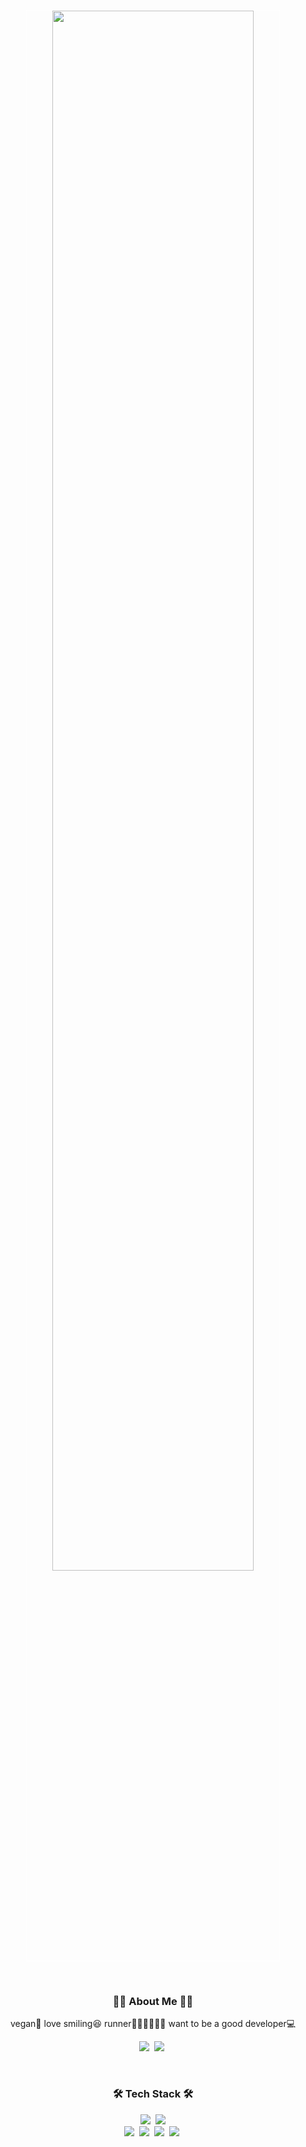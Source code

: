 <p align="center"><img style="width: 80%;border: 1px solid white" src="https://user-images.githubusercontent.com/75834421/132097906-7495240f-ad6a-41ca-b66b-5c67649f43c9.png"/><p/> 

<br/>

<h3 align="center">👩🏻 About Me 👩🏻</h3>

<p align="center">
vegan🥗  love smiling😆 runner🏃🏻‍♀️🏃🏻‍♂️ want to be a good developer💻
</p>

<p align="center"> 
<img src="https://img.shields.io/badge/Gmail-b22222?style=flat-square&logo=Gmail&logoColor=white"/></a>&nbsp
<a href=""><img src="https://img.shields.io/badge/Velog-1cca97?style=flat-square&logo=Vimeo&logoColor=white"/></a>&nbsp
</p>

<br/>

<h3 align="center">🛠 Tech Stack 🛠</h3>

<p align="center">
<img src="https://img.shields.io/badge/HTML-ff4500?style=flat-square&logo=HTML5&logoColor=white"/></a>&nbsp
<img src="https://img.shields.io/badge/CSS-1e90ff?style=flat-square&logo=CSS3&logoColor=white"/>

<br/>
<img src="https://img.shields.io/badge/Javascript-ffd700?style=flat-square&logo=javascript&logoColor=white"/></a>&nbsp
<img src="https://img.shields.io/badge/React-4169e1?style=flat-square&logo=React&logoColor=white"/></a>&nbsp
<img src="https://img.shields.io/badge/styled%2Dcomponents-DB7093?style=flat-square&logo=styled%2Dcomponents&logoColor=white"/></a>&nbsp
<img src="https://img.shields.io/badge/Redux-8a2be2?style=flat-square&logo=Redux&logoColor=white"/></a>&nbsp
</p>

<br/>


